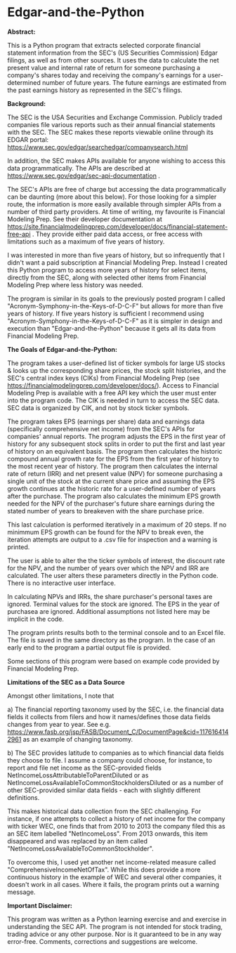 # Edgar-and-the-Python

**Abstract:**

This is a Python program that extracts selected corporate financial statement information from the SEC's (US Securities Commission) Edgar filings, as well as from other sources. It uses the data to calculate the net present value and internal rate of return for someone purchasing a company's shares today and receiving the company's earnings for a user-determined number of future years. The future earnings are estimated from the past earnings history as represented in the SEC's filings.

**Background:**

The SEC is the USA Securities and Exchange Commission. Publicly traded companies file various reports such as their annual financial statements with the SEC. The SEC makes these reports viewable online through its EDGAR portal: https://www.sec.gov/edgar/searchedgar/companysearch.html

In addition, the SEC makes APIs available for anyone wishing to access this data programmatically. The APIs are described at https://www.sec.gov/edgar/sec-api-documentation .

The SEC's APIs are free of charge but accessing the data programmatically can be daunting (more about this below). For those looking for a simpler route, the information is more easily available through simpler APIs from a number of third party providers. At time of writing, my favourite is Financial Modeling Prep. See their developer documentation at https://site.financialmodelingprep.com/developer/docs/financial-statement-free-api . They provide either paid data access, or free access with limitations such as a maximum of five years of history.

I was interested in more than five years of history, but so infrequently that I didn't want a paid subscription at Financial Modeling Prep. Instead I created this Python program to access more years of history for select items, directly from the SEC, along with selected other items from Financial Modeling Prep where less history was needed.

The program is similar in its goals to the previously posted program I called "Acronym-Symphony-in-the-Keys-of-D-C-F" but allows for more than five years of history. If five years history is sufficient I recommend using "Acronym-Symphony-in-the-Keys-of-D-C-F" as it is simpler in design and execution than "Edgar-and-the-Python" because it gets all its data from Financial Modeling Prep.

**The Goals of Edgar-and-the-Python:**

The program takes a user-defined list of ticker symbols for large US stocks & looks up the corresponding share prices, the stock split histories, and the SEC's  central index keys (CIKs) from Financial Modeling Prep (see https://financialmodelingprep.com/developer/docs/). Access to Financial Modeling Prep is available with a free API key which the user must enter into the program code. The CIK is needed in turn to access the SEC data. SEC data is organized by CIK, and not by stock ticker symbols.

The program takes EPS (earnings per share) data and earnings data (specifically comprehensive net income) from the SEC's APIs for companies' annual reports. The program adjusts the EPS in the first year of history for any subsequent stock splits in order to put the first and last year of history on an equivalent basis. The program then calculates the historic compound annual growth rate for the EPS from the first year of history to the most recent year of history. The program then calculates the internal rate of return (IRR) and net present value (NPV) for someone purchasing a single unit of the stock at the current share price and assuming the EPS growth continues at the historic rate for a user-defined number of years after the purchase. The program also calculates the minimum EPS growth needed for the NPV of the purchaser's future share earnings during the stated number of years to breakeven with the share purchase price.

This last calculation is performed iteratively in a maximum of 20 steps. If no minimmum EPS growth can be found for the NPV to break even, the iteration attempts are output to a .csv file for inspection and a warning is printed.

The user is able to alter the the ticker symbols of interest, the discount rate for the NPV, and the number of years over which the NPV and IRR are calculated. The user alters these parameters directly in the Python code. There is no interactive user interface.

In calculating NPVs and IRRs, the share purchaser's personal taxes are ignored. Terminal values for the stock are ignored. The EPS in the year of purchasea are ignored. Additional assumptions not listed here may be implicit in the code.

The program prints results both to the terminal console and to an Excel file. The file is saved in the same directory as the program. In the case of an early end to the program a partial output file is provided.

Some sections of this program were based on example code provided by Financial Modeling Prep.

**Limitations of the SEC as a Data Source**

Amongst other limitations, I note that

a) The financial reporting taxonomy used by the SEC, i.e. the financial data fields it collects from filers and how it names/defines those data fields changes from year to year. See e.g. https://www.fasb.org/jsp/FASB/Document_C/DocumentPage&cid=1176164142961 as an example of changing taxonomy.

b) The SEC provides latitude to companies as to which financial data fields they choose to file. I assume a company could choose, for instance, to report and file net income as the SEC-provided fields NetIncomeLossAttributableToParentDiluted or as NetIncomeLossAvailableToCommonStockholdersDiluted or as a number of other SEC-provided similar data fields - each with slightly different definitions.

This makes historical data collection from the SEC challenging. For instance, if one attempts to collect a history of net income for the company with ticker WEC, one finds that from 2010 to 2013 the company filed this as an SEC item labelled "NetIncomeLoss". From 2013 onwards, this item disappeared and was replaced by an item called "NetIncomeLossAvailableToCommonStockholder".

To overcome this, I used yet another net income-related measure called "ComprehensiveIncomeNetOfTax". While this does provide a more continuous history in the example of WEC and several other companies, it doesn't work in all cases. Where it fails, the program prints out a warning message.

**Important Disclaimer:**

This program was written as a Python learning exercise and and exercise in understanding the SEC API. The program is not intended for stock trading, trading advice or any other purpose. Nor is it guaranteed to be in any way error-free. Comments, corrections and suggestions are welcome.

